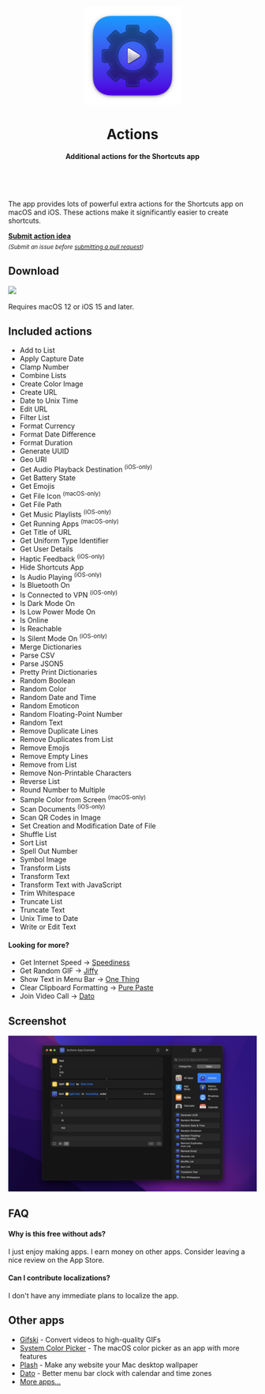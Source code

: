 <div align="center">
	<br>
	<a href="https://sindresorhus.com/actions">
		<img src="Stuff/AppIcon-readme.png" width="200" height="200">
	</a>
	<h1>Actions</h1>
	<p>
		<b>Additional actions for the Shortcuts app</b>
	</p>
	<br>
	<br>
	<br>
</div>

The app provides lots of powerful extra actions for the Shortcuts app on macOS and iOS. These actions make it significantly easier to create shortcuts.

[**Submit action idea**](https://github.com/sindresorhus/Actions/issues/new/choose)\
<sub>*(Submit an issue before [submitting a pull request](.github/contributing.md))*</sub>

## Download

[![](https://sindresorhus.com/assets/download-on-app-store-badge.svg)](https://apps.apple.com/app/id1586435171)

Requires macOS 12 or iOS 15 and later.

## Included actions

- Add to List
- Apply Capture Date
- Clamp Number
- Combine Lists
- Create Color Image
- Create URL
- Date to Unix Time
- Edit URL
- Filter List
- Format Currency
- Format Date Difference
- Format Duration
- Generate UUID
- Geo URI
- Get Audio Playback Destination <sup>(iOS-only)</sup>
- Get Battery State
- Get Emojis
- Get File Icon <sup>(macOS-only)</sup>
- Get File Path
- Get Music Playlists <sup>(iOS-only)</sup>
- Get Running Apps <sup>(macOS-only)</sup>
- Get Title of URL
- Get Uniform Type Identifier
- Get User Details
- Haptic Feedback <sup>(iOS-only)</sup>
- Hide Shortcuts App
- Is Audio Playing <sup>(iOS-only)</sup>
- Is Bluetooth On
- Is Connected to VPN <sup>(iOS-only)</sup>
- Is Dark Mode On
- Is Low Power Mode On
- Is Online
- Is Reachable
- Is Silent Mode On <sup>(iOS-only)</sup>
- Merge Dictionaries
- Parse CSV
- Parse JSON5
- Pretty Print Dictionaries
- Random Boolean
- Random Color
- Random Date and Time
- Random Emoticon
- Random Floating-Point Number
- Random Text
- Remove Duplicate Lines
- Remove Duplicates from List
- Remove Emojis
- Remove Empty Lines
- Remove from List
- Remove Non-Printable Characters
- Reverse List
- Round Number to Multiple
- Sample Color from Screen <sup>(macOS-only)</sup>
- Scan Documents <sup>(iOS-only)</sup>
- Scan QR Codes in Image
- Set Creation and Modification Date of File
- Shuffle List
- Sort List
- Spell Out Number
- Symbol Image
- Transform Lists
- Transform Text
- Transform Text with JavaScript
- Trim Whitespace
- Truncate List
- Truncate Text
- Unix Time to Date
- Write or Edit Text

#### Looking for more?

- Get Internet Speed → [Speediness](https://sindresorhus.com/speediness)
- Get Random GIF → [Jiffy](https://sindresorhus.com/jiffy)
- Show Text in Menu Bar → [One Thing](https://sindresorhus.com/one-thing)
- Clear Clipboard Formatting → [Pure Paste](https://sindresorhus.com/pure-paste)
- Join Video Call → [Dato](https://sindresorhus.com/dato)

## Screenshot

![](Stuff/screenshot1.jpg)

## FAQ

#### Why is this free without ads?

I just enjoy making apps. I earn money on other apps. Consider leaving a nice review on the App Store.

#### Can I contribute localizations?

I don't have any immediate plans to localize the app.

## Other apps

- [Gifski](https://github.com/sindresorhus/Gifski) - Convert videos to high-quality GIFs
- [System Color Picker](https://github.com/sindresorhus/System-Color-Picker) - The macOS color picker as an app with more features
- [Plash](https://github.com/sindresorhus/Plash) - Make any website your Mac desktop wallpaper
- [Dato](https://sindresorhus.com/dato) - Better menu bar clock with calendar and time zones
- [More apps…](https://sindresorhus.com/apps)
